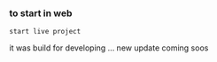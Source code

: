 ### to start in web
```
start live project
```
it was build for developing ...
new update coming soos
